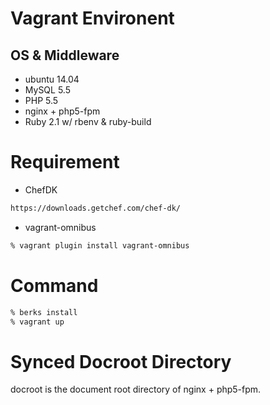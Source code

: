 # Vagrant Environent

## OS & Middleware
* ubuntu 14.04
* MySQL 5.5
* PHP 5.5
* nginx + php5-fpm
* Ruby 2.1 w/ rbenv & ruby-build

# Requirement
* ChefDK
```sh
https://downloads.getchef.com/chef-dk/
```

* vagrant-omnibus
```sh
% vagrant plugin install vagrant-omnibus
```

# Command
```sh
% berks install
% vagrant up
```

# Synced Docroot Directory
docroot is the document root directory of nginx + php5-fpm.
